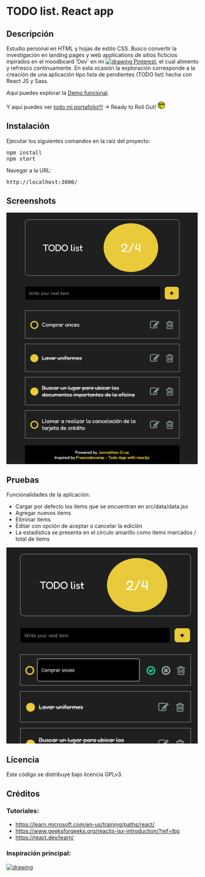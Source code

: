 # TODO list. React app

## Descripción

Estudio personal en HTML y hojas de estilo CSS. Busco convertir la investigación en landing pages y web applications de sitios ficticios inpirados en el moodboard 'Dev' en mi [<img src="https://cdn2.iconfinder.com/data/icons/social-media-2285/512/1_Pinterest_colored_svg-512.png" alt="drawing" width="15"/> Pinterest](https://pin.it/5y19mMg), el cual alimento y refresco contínuamente. En esta ocasión la exploración corresponde a la creación de una aplicación tipo lista de pendientes (TODO list) hecha con React JS y Sass.

Aquí puedes explorar la [Demo funcional](https://todo-react-5fwk.onrender.com).
 
Y aquí puedes ver [todo mi portafolio!!!](https://jonnathan.site) -> Ready to Roll Out! <img src="assets/images/smart-glasses.png" alt="geek" width="20"/>

## Instalación

Ejecutar los siguientes comandos en la raíz del proyecto: 
<pre>
npm install
npm start
</pre>
Navegar a la URL: <pre>http://localhost:3000/</pre>

## Screenshots

<img align="center" src="assets/images/screenshots/screenshot_1.png" alt="drawing" width="500"/>


## Pruebas

Funcionalidades de la aplicación:
- Cargar por defecto los items que se encuentran en src/data/data.jsx
- Agregar nuevos items
- Eliminar items
- Editar con opción de aceptar o cancelar la edición
- La estadística se presenta en el círculo amarillo como items marcados / total de items

<img align="center" src="assets/images/screenshots/screenshot_2.png" alt="drawing" width="500"/>

## Licencia

Este código se distribuye bajo licencia GPLv3.


## Créditos

### Tutoriales:

- https://learn.microsoft.com/en-us/training/paths/react/
- https://www.geeksforgeeks.org/reactjs-jsx-introduction/?ref=lbp
- https://react.dev/learn/

### Inspiración principal:
<a href="https://www.freecodecamp.org/news/build-a-todo-app-from-scratch-with-reactjs/">
    <img align="center" src="https://lh7-us.googleusercontent.com/c6jXW1lvtqwDfabL0JRlt4C136nqXe-S5PRJKMywRKzuErt9sFnaXTbKl3tKFe2ZWEK2kIMSk1eDAEN5HtyFKbmsRo2nuXabVD-w8h1WNJnInEn5Gc3elHLGd0xOMonokRFA0tqiS8fxr64is1pFOwg" alt="drawing" width="500"/>
</a>
